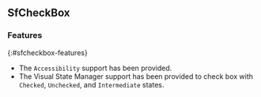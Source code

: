 ## SfCheckBox

### Features
{:#sfcheckbox-features}

* The `Accessibility` support has been provided.
* The Visual State Manager support has been provided to check box with `Checked`, `Unchecked`, and `Intermediate` states.

